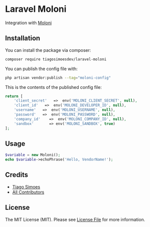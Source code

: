 # Laravel Moloni

Integration with [Moloni](https://www.moloni.pt/)

## Installation

You can install the package via composer:

```bash
composer require tiagosimoesdev/laravel-moloni
```

You can publish the config file with:

```bash
php artisan vendor:publish --tag="moloni-config"
```

This is the contents of the published config file:

```php
return [
    'client_secret'   =>  env('MOLONI_CLIENT_SECRET', null),
    'client_id'   =>  env('MOLONI_DEVELOPER_ID', null),
    'username'   =>  env('MOLONI_USERNAME', null),
    'password'   =>  env('MOLONI_PASSWORD', null),
    'company_id'    =>  env('MOLONI_COMPANY_ID', null),
    'sandbox'       => env('MOLONI_SANDBOX', true)
];
```

## Usage

```php
$variable = new Moloni();
echo $variable->echoPhrase('Hello, VendorName!');
```

## Credits

- [Tiago Simoes](https://github.com/tiagosimoesdev)
- [All Contributors](../../contributors)

## License

The MIT License (MIT). Please see [License File](LICENSE.md) for more information.
